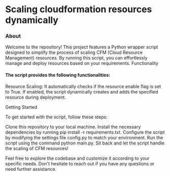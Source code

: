 # Scaling cloudformation resources dynamically

### About

Welcome to the repository! This project features a Python wrapper script designed to simplify the process of scaling CFM (Cloud Resource Management) resources. By running this script, you can effortlessly manage and deploy resources based on your requirements.
Functionality

#### The script provides the following functionalities:
Resource Scaling: It automatically checks if the resource enable flag is set to True. If enabled, the script dynamically creates and adds the specified resource during deployment.

Getting Started

To get started with the script, follow these steps:

Clone this repository to your local machine.
Install the necessary dependencies by running pip install -r requirements.txt.
Configure the script by modifying the settings file config.py to match your environment.
Run the script using the command python main.py.
Sit back and let the script handle the scaling of CFM resources!

Feel free to explore the codebase and customize it according to your specific needs. Don't hesitate to reach out if you have any questions or need further assistance.

